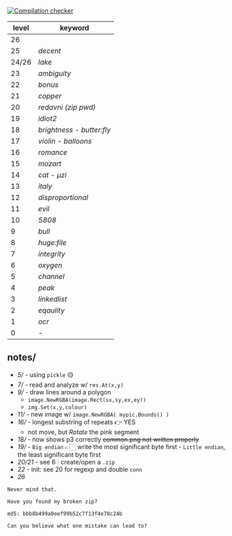 [![Compilation checker](https://github.com/nuoxoxo/pythonchallenge-in-go/actions/workflows/daily.yml/badge.svg)](https://github.com/nuoxoxo/pythonchallenge-in-go/actions/workflows/daily.yml)
<br>

level | keyword
----- | -----------
26| 
25| _decent_
24/26| _lake_ 
23| _ambiguity_
22| _bonus_
21| _copper_
20| _redavni (zip pwd)_
19| _idiot2_
18| _brightness - butter:fly_
17| _violin - balloons_
16| _romance_
15| _mozart_
14| _cat - μzi_
13| _italy_
12| _disproportional_
11| _evil_
10| _5808_
9 | _bull_
8 | _huge:file_
7 | _integrity_
6 | _oxygen_
5 | _channel_
4 | _peak_
3 | _linkedlist_
2 | _eqaulity_
1 | _ocr_
0 | _-_

## notes/

- _5/ -_ using `pickle` 🟡
- _7/ -_ read and analyze w/ `res.At(x,y)`
- _9/ -_ draw lines around a polygon
    - `image.NewRGBA(image.Rect(sx,sy,ex,ey))`
    - `img.Set(x,y,colour)`
- _11/ -_ new image w/ `image.NewRGBA( mypic.Bounds() )`
- _16/ -_ longest substring of repeats 👉 YES
    - not move, but _Rotate_ the pink segment
- _18/ -_ now shows p3 correctly ~~common.png not written properly~~
- _19/ -_ `Big endian` 👉🏻 write the most significant byte first - `Little endian`, the least significant byte first
- _20/21 -_ see 6 : create/open a `.zip`
- _22 -_ init: see 20 for regexp and double `conn`
- _26_
```
Never mind that.

Have you found my broken zip?

md5: bbb8b499a0eef99b52c7f13f4e78c24b

Can you believe what one mistake can lead to?
```
